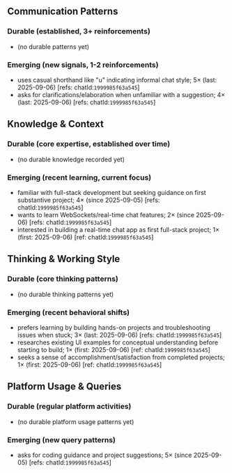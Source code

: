 ## Communication Patterns
### Durable (established, 3+ reinforcements)
- (no durable patterns yet)

### Emerging (new signals, 1-2 reinforcements)
- uses casual shorthand like "u" indicating informal chat style; 5× (last: 2025-09-06) [refs: chatId:`1999985f63a545`]
- asks for clarifications/elaboration when unfamiliar with a suggestion; 4× (last: 2025-09-06) [refs: chatId:`1999985f63a545`]

## Knowledge & Context
### Durable (core expertise, established over time)
- (no durable knowledge recorded yet)

### Emerging (recent learning, current focus)
- familiar with full-stack development but seeking guidance on first substantive project; 4× (since 2025-09-05) [refs: chatId:`1999985f63a545`]
- wants to learn WebSockets/real-time chat features; 2× (since 2025-09-06) [refs: chatId:`1999985f63a545`]
- interested in building a real-time chat app as first full-stack project; 1× (first: 2025-09-06) [ref: chatId:`1999985f63a545`]

## Thinking & Working Style
### Durable (core thinking patterns)
- (no durable thinking patterns yet)

### Emerging (recent behavioral shifts)
- prefers learning by building hands-on projects and troubleshooting issues when stuck; 3× (last: 2025-09-06) [refs: chatId:`1999985f63a545`]
- researches existing UI examples for conceptual understanding before starting to build; 1× (first: 2025-09-06) [ref: chatId:`1999985f63a545`]
- seeks a sense of accomplishment/satisfaction from completed projects; 1× (first: 2025-09-06) [ref: chatId:`1999985f63a545`]

## Platform Usage & Queries
### Durable (regular platform activities)
- (no durable platform usage patterns yet)

### Emerging (new query patterns)
- asks for coding guidance and project suggestions; 5× (since 2025-09-05) [refs: chatId:`1999985f63a545`]